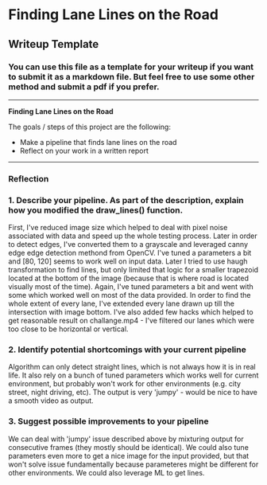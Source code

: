 # **Finding Lane Lines on the Road** 

## Writeup Template

### You can use this file as a template for your writeup if you want to submit it as a markdown file. But feel free to use some other method and submit a pdf if you prefer.

---

**Finding Lane Lines on the Road**

The goals / steps of this project are the following:
* Make a pipeline that finds lane lines on the road
* Reflect on your work in a written report


[//]: # (Image References)

[image1]: ./examples/grayscale.jpg "Grayscale"

---

### Reflection

### 1. Describe your pipeline. As part of the description, explain how you modified the draw_lines() function.

First, I've reduced image size which helped to deal with pixel noise associated with data and speed up the whole testing process.
Later in order to detect edges, I've converted them to a grayscale and leveraged canny edge edge detection methond from OpenCV. I've tuned a parameters a bit and [80, 120] seems to work well on input data.
Later I tried to use haugh transformation to find lines, but only limited that logic for a smaller trapezoid located at the bottom of the image (because that is where road is located visually most of the time). Again, I've tuned parameters a bit and went with some which worked well on most of the data provided.
In order to find the whole extent of every lane, I've extended every lane drawn up till the intersection with image bottom.
I've also added few hacks which helped to get reasonable result on challange.mp4 - I've filtered our lanes which were too close to be horizontal or vertical.


### 2. Identify potential shortcomings with your current pipeline
Algorithm can only detect straight lines, which is not always how it is in real life.
It also rely on a bunch of tuned parameters which works well for current environment, but probably won't work for other environments (e.g. city street, night driving, etc).
The output is very 'jumpy' - would be nice to have a smooth video as output.


### 3. Suggest possible improvements to your pipeline
We can deal with 'jumpy' issue described above by mixturing output for consecutive frames (they mostly should be identical).
We could also tune parameters even more to get a nice image for the input provided, but that won't solve issue fundamentally because parameteres might be different for other environments. We could also leverage ML to get lines.
